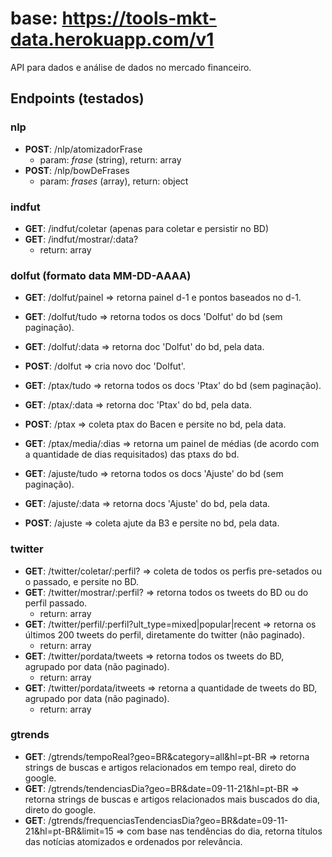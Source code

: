 # base: https://tools-mkt-data.herokuapp.com/v1

API para dados e análise de dados no mercado financeiro.

## Endpoints (testados)

### nlp
- **POST**: /nlp/atomizadorFrase
  - param: *frase* (string), return: array
- **POST**: /nlp/bowDeFrases
  - param: *frases* (array), return: object
### indfut
- **GET**: /indfut/coletar (apenas para coletar e persistir no BD)
- **GET**: /indfut/mostrar/:data?
  - return: array

### dolfut (formato data MM-DD-AAAA)
- **GET**: /dolfut/painel => retorna painel d-1 e pontos baseados no d-1.
- **GET**: /dolfut/tudo => retorna todos os docs 'Dolfut' do bd (sem paginação).
- **GET**: /dolfut/:data => retorna doc 'Dolfut' do bd, pela data.
- **POST**: /dolfut => cria novo doc 'Dolfut'.

- **GET**: /ptax/tudo => retorna todos os docs 'Ptax' do bd (sem paginação).
- **GET**: /ptax/:data => retorna doc 'Ptax' do bd, pela data.
- **POST**: /ptax => coleta ptax do Bacen e persite no bd, pela data.
- **GET**: /ptax/media/:dias => retorna um painel de médias (de acordo com a quantidade de dias requisitados) das ptaxs do bd.

- **GET**: /ajuste/tudo => retorna todos os docs 'Ajuste' do bd (sem paginação).
- **GET**: /ajuste/:data => retorna docs 'Ajuste' do bd, pela data.
- **POST**: /ajuste => coleta ajute da B3 e persite no bd, pela data.

### twitter 
- **GET**: /twitter/coletar/:perfil? => coleta de todos os perfis pre-setados ou o passado, e persite no BD.
- **GET**: /twitter/mostrar/:perfil? => retorna todos os tweets do BD ou do perfil passado.
  - return: array
- **GET**: /twitter/perfil/:perfil?ult_type=mixed|popular|recent => retorna os últimos 200 tweets do perfil, diretamente do twitter (não paginado).
  - return: array
- **GET**: /twitter/pordata/tweets => retorna todos os tweets do BD, agrupado por data (não paginado).
  - return: array
- **GET**: /twitter/pordata/itweets => retorna a quantidade de tweets do BD, agrupado por data (não paginado).
  - return: array

### gtrends 
- **GET**: /gtrends/tempoReal?geo=BR&category=all&hl=pt-BR => retorna strings de buscas e artigos relacionados em tempo real, direto do google.
- **GET**: /gtrends/tendenciasDia?geo=BR&date=09-11-21&hl=pt-BR => retorna strings de buscas e artigos relacionados mais buscados do dia, direto do google.
- **GET**: /gtrends/frequenciasTendenciasDia?geo=BR&date=09-11-21&hl=pt-BR&limit=15 => com base nas tendências do dia, retorna títulos das notícias atomizados e ordenados por relevância.